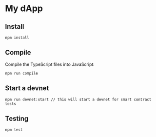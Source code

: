 # My dApp

## Install

```
npm install
```

## Compile

Compile the TypeScript files into JavaScript:

```
npm run compile
```

## Start a devnet

```
npm run devnet:start // this will start a devnet for smart contract tests
```

## Testing

```
npm test
```
